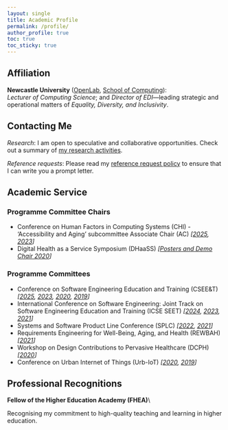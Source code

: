 ```yaml
---
layout: single
title: Academic Profile
permalink: /profile/
author_profile: true
toc: true
toc_sticky: true
---
```

<!-- markdownlint-disable MD033 -->

## <i class="fas fa-university fa-fw headingIcon" aria-hidden="true"></i>Affiliation

**Newcastle University** ([OpenLab](https://openlab.ncl.ac.uk/), [School of Computing](https://www.ncl.ac.uk/computing/)):\
_Lecturer of Computing Science_; and _Director of EDI_&mdash;leading strategic and operational matters of _Equality, Diversity, and Inclusivity_.

## <i class="far fa-envelope fa-fw headingIcon" aria-hidden="true"></i>Contacting Me

_Research_: I am open to speculative and collaborative opportunities. Check out a summary of [my research activities](/research/).

_Reference requests_: Please read my [reference request policy](/reference-request/) to ensure that I can write you a prompt letter.

## <i class="fas fa-users fa-fw headingIcon" aria-hidden="true"></i>Academic Service

### Programme Committee Chairs

- Conference on Human Factors in Computing Systems (CHI) - ‘Accessibility and Aging’ subcommittee Associate Chair (AC) _[[2025](https://chi2025.acm.org/subcommittees/selecting-a-subcommittee/#accessibility_and_aging), [2023](https://chi2023.acm.org/subcommittees/accessibility-and-aging/)]_
- Digital Health as a Service Symposium (DHaaSS) _[[Posters and Demo Chair 2020](https://conferences.computer.org/services/2020/symposia/dhaass.html)]_

### Programme Committees

- Conference on Software Engineering Education and Training (CSEE&T) _[[2025](https://conf.researchr.org/committee/icse-2025/cseet-2025-papers-program-committee), [2023](https://conf.researchr.org/committee/cseet-2023/program-committee), [2020](https://ase.in.tum.de/cseet2020/index.php/program-committee/), [2019](https://hicss.hawaii.edu/tracks-54/software-engineering-education/)]_
- International Conference on Software Engineering: Joint Track on Software Engineering Education and Training (ICSE SEET) _[[2024](https://conf.researchr.org/committee/icse-2024/icse-2024-joint-track-on-software-engineering-education-and-training-joint-track-on-software-engineering-education-and-training), [2023](https://conf.researchr.org/committee/icse-2023/icse-2023-joint-track-on-software-engineering-education-and-training-joint-track-on-software-engineering-education-and-training), [2021](https://conf.researchr.org/committee/icse-2021/icse-2021-software-engineering-in-education-and-training-program-committee)]_
- Systems and Software Product Line Conference (SPLC) _[[2022](http://2022.splc.net/committees/program-committees/), [2021](https://splc2021.net/committees/program-committees)]_
- Requirements Engineering for Well-Being, Aging, and Health (REWBAH) _[[2021](https://sites.google.com/view/rewbah2021)]_
- Workshop on Design Contributions to Pervasive Healthcare (DCPH) _[[2020](https://pervasivehealth.org/design-contributions-pervasive-healthcare-workshop/)]_
- Conference on Urban Internet of Things (Urb-IoT) _[[2020](https://urbaniot.eai-conferences.org/2020/technical-program-committee/), [2019](https://urbaniot2019.eai-conferences.org/29-2/)]_

## <i class="fas fa-id-card-clip fa-fw headingIcon" aria-hidden="true"></i>Professional Recognitions

**Fellow of the Higher Education Academy (FHEA)**\
<!-- _Awarded_: 2024\ -->
Recognising my commitment to high-quality teaching and learning in higher education.
